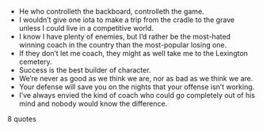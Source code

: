  - He who controlleth the backboard, controlleth the game.
 - I wouldn’t give one iota to make a trip from the cradle to the grave unless I could live in a competitive world.
 - I know I have plenty of enemies, but I’d rather be the most-hated winning coach in the country than the most-popular losing one.
 - If they don’t let me coach, they might as well take me to the Lexington cemetery.
 - Success is the best builder of character.
 - We’re never as good as we think we are, nor as bad as we think we are.
 - Your defense will save you on the nights that your offense isn’t working.
 - I’ve always envied the kind of coach who could go completely out of his mind and nobody would know the difference.

8 quotes